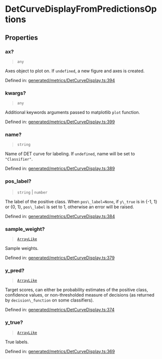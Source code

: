 # DetCurveDisplayFromPredictionsOptions

## Properties

### ax?

> `any`

Axes object to plot on. If `undefined`, a new figure and axes is created.

Defined in:  [generated/metrics/DetCurveDisplay.ts:394](https://github.com/transitive-bullshit/scikit-learn-ts/blob/122b3c0/packages/sklearn/src/generated/metrics/DetCurveDisplay.ts#L394)

### kwargs?

> `any`

Additional keywords arguments passed to matplotlib `plot` function.

Defined in:  [generated/metrics/DetCurveDisplay.ts:399](https://github.com/transitive-bullshit/scikit-learn-ts/blob/122b3c0/packages/sklearn/src/generated/metrics/DetCurveDisplay.ts#L399)

### name?

> `string`

Name of DET curve for labeling. If `undefined`, name will be set to `"Classifier"`.

Defined in:  [generated/metrics/DetCurveDisplay.ts:389](https://github.com/transitive-bullshit/scikit-learn-ts/blob/122b3c0/packages/sklearn/src/generated/metrics/DetCurveDisplay.ts#L389)

### pos\_label?

> `string` \| `number`

The label of the positive class. When `pos\_label=None`, if `y\_true` is in {-1, 1} or {0, 1}, `pos\_label` is set to 1, otherwise an error will be raised.

Defined in:  [generated/metrics/DetCurveDisplay.ts:384](https://github.com/transitive-bullshit/scikit-learn-ts/blob/122b3c0/packages/sklearn/src/generated/metrics/DetCurveDisplay.ts#L384)

### sample\_weight?

> [`ArrayLike`](../types/ArrayLike.md)

Sample weights.

Defined in:  [generated/metrics/DetCurveDisplay.ts:379](https://github.com/transitive-bullshit/scikit-learn-ts/blob/122b3c0/packages/sklearn/src/generated/metrics/DetCurveDisplay.ts#L379)

### y\_pred?

> [`ArrayLike`](../types/ArrayLike.md)

Target scores, can either be probability estimates of the positive class, confidence values, or non-thresholded measure of decisions (as returned by `decision\_function` on some classifiers).

Defined in:  [generated/metrics/DetCurveDisplay.ts:374](https://github.com/transitive-bullshit/scikit-learn-ts/blob/122b3c0/packages/sklearn/src/generated/metrics/DetCurveDisplay.ts#L374)

### y\_true?

> [`ArrayLike`](../types/ArrayLike.md)

True labels.

Defined in:  [generated/metrics/DetCurveDisplay.ts:369](https://github.com/transitive-bullshit/scikit-learn-ts/blob/122b3c0/packages/sklearn/src/generated/metrics/DetCurveDisplay.ts#L369)
